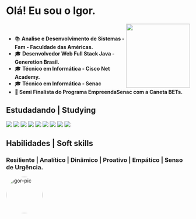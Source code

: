 




 # Olá! Eu sou o Igor. 
 <img align="right" height="175em" src="https://github-readme-stats.vercel.app/api?username=DwIgor&show_icons=true&theme=midnight-purple&include_all_commits=true&count_private=true"/>
  <div style="display: inline_block"><br>
 
- 📚  <b> Analise e Desenvolvimento de Sistemas - Fam - Faculdade das Américas.</b>
- 🎓   <b>Desenvolvedor Web Full Stack Java - Generetion Brasil.</b>
- 🎓   <b>Técnico em Informática - Cisco Net Academy.</b>
- 🎓   <b>Técnico em Informática - Senac 
- :3rd_place_medal: Semi Finalista do Programa EmpreendaSenac com a Caneta BETs.</b>

 
## Estudadando | Studying 
<div>
  <a href = "https://docs.python.org/pt-br/3/tutorial/"><img src="https://img.shields.io/badge/Python-14354C?style=for-the-badge&logo=python&logoColor=white" target="_blank"></a>
  <a href="https://docs.spring.io/spring-framework/docs/current/reference/html/" target="_blank"><img src="https://img.shields.io/badge/Spring-6DB33F?style=for-the-badge&logo=spring&logoColor=white" target="_blank"></a> 
    <a href="https://dev.mysql.com/doc/" target="_blank"><img src="https://img.shields.io/badge/MySQL-00000F?style=for-the-badge&logo=mysql&logoColor=white" target="_blank"></a> 
    <a href="https://devcenter.heroku.com/categories/reference" target="_blank"><img src="https://img.shields.io/badge/Heroku-430098?style=for-the-badge&logo=heroku&logoColor=white" target="_blank"></a>
  <a href="https://getbootstrap.com.br/docs/4.1/getting-started/introduction/" target="_blank"><img src="https://img.shields.io/badge/Bootstrap-563D7C?style=for-the-badge&logo=bootstrap&logoColor=white" target="_blank"></a>
 <a href="https://angular.io" target="_blank"><img src="https://img.shields.io/badge/Angular-DD0031?style=for-the-badge&logo=angular&logoColor=white" target="_blank"></a>
   <a href="https://developer.mozilla.org/pt-BR/docs/Web/JavaScript" target="_blank"><img src="https://img.shields.io/badge/JavaScript-F7DF1E?style=for-the-badge&logo=javascript&logoColor=black" target="_blank"></a>  
  <a href="https://developer.mozilla.org/pt-BR/docs/Web/HTML/Element" target="_blank"><img src="https://img.shields.io/badge/HTML5-E34F26?style=for-the-badge&logo=html5&logoColor=white" target="_blank"></a> 
  <a href="https://developer.mozilla.org/pt-BR/docs/Web/CSS" target="_blank"><img src="https://img.shields.io/badge/CSS3-1572B6?style=for-the-badge&logo=css3&logoColor=white" target="_blank"></a> 
 

  </div>
  
## <b>Habilidades | Soft skills</b>
  
### <b>Resiliente | Analítico | Dinâmico | Proativo | Empático | Senso de Urgência.</b>

<img align="left" alt="igor-pic" height="100" style="border-radius:50px;" src="https://user-images.githubusercontent.com/89522757/154803923-d5cbb0a7-a1c2-4afc-8465-77addeefd1ec.gif">

  

  
